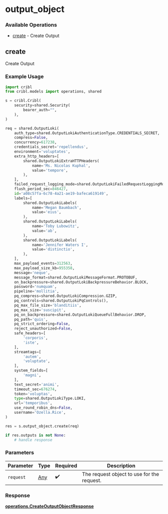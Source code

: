 # output_object

### Available Operations

* [create](#create) - Create Output

## create

Create Output

### Example Usage

```python
import cribl
from cribl.models import operations, shared

s = cribl.Cribl(
    security=shared.Security(
        bearer_auth="",
    ),
)

req = shared.OutputLoki(
    auth_type=shared.OutputLokiAuthenticationType.CREDENTIALS_SECRET,
    compress=False,
    concurrency=617238,
    credentials_secret='repellendus',
    environment='voluptates',
    extra_http_headers=[
        shared.OutputLokiExtraHTTPHeaders(
            name='Ms. Nicolas Kuphal',
            value='tempore',
        ),
    ],
    failed_request_logging_mode=shared.OutputLokiFailedRequestLoggingMode.PAYLOAD_AND_HEADERS,
    flush_period_sec=846427,
    id='a08c57fa-6c78-4a21-ae19-bafeca619149',
    labels=[
        shared.OutputLokiLabels(
            name='Megan Baumbach',
            value='eius',
        ),
        shared.OutputLokiLabels(
            name='Toby Lubowitz',
            value='ab',
        ),
        shared.OutputLokiLabels(
            name='Jennifer Waters I',
            value='distinctio',
        ),
    ],
    max_payload_events=312563,
    max_payload_size_kb=955358,
    message='neque',
    message_format=shared.OutputLokiMessageFormat.PROTOBUF,
    on_backpressure=shared.OutputLokiBackpressureBehavior.BLOCK,
    password='numquam',
    pipeline='mollitia',
    pq_compress=shared.OutputLokiCompression.GZIP,
    pq_controls=shared.OutputLokiPqControls(),
    pq_max_file_size='blanditiis',
    pq_max_size='suscipit',
    pq_on_backpressure=shared.OutputLokiQueueFullBehavior.DROP,
    pq_path='quis',
    pq_strict_ordering=False,
    reject_unauthorized=False,
    safe_headers=[
        'corporis',
        'iste',
    ],
    streamtags=[
        'autem',
        'voluptate',
    ],
    system_fields=[
        'magni',
    ],
    text_secret='animi',
    timeout_sec=676274,
    token='voluptas',
    type=shared.OutputLokiType.LOKI,
    url='temporibus',
    use_round_robin_dns=False,
    username='Ozella.Rice',
)

res = s.output_object.create(req)

if res.outputs is not None:
    # handle response
```

### Parameters

| Parameter                                  | Type                                       | Required                                   | Description                                |
| ------------------------------------------ | ------------------------------------------ | ------------------------------------------ | ------------------------------------------ |
| `request`                                  | [Any](../../models//.md)                   | :heavy_check_mark:                         | The request object to use for the request. |


### Response

**[operations.CreateOutputObjectResponse](../../models/operations/createoutputobjectresponse.md)**

